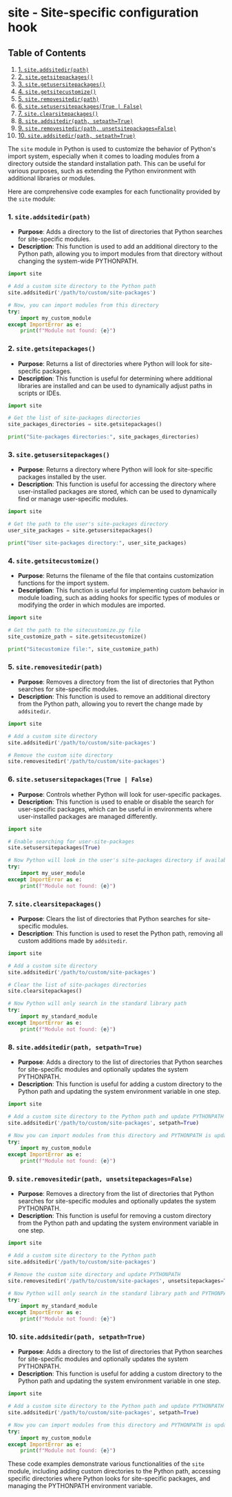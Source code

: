 # site - Site-specific configuration hook
## Table of Contents

1. [1. `site.addsitedir(path)`](#1-siteaddsitedirpath)
2. [2. `site.getsitepackages()`](#2-sitegetsitepackages)
3. [3. `site.getusersitepackages()`](#3-sitegetusersitepackages)
4. [4. `site.getsitecustomize()`](#4-sitegetsitecustomize)
5. [5. `site.removesitedir(path)`](#5-siteremovesitedirpath)
6. [6. `site.setusersitepackages(True | False)`](#6-sitesetusersitepackagestrue-false)
7. [7. `site.clearsitepackages()`](#7-siteclearsitepackages)
8. [8. `site.addsitedir(path, setpath=True)`](#8-siteaddsitedirpath-setpathtrue)
9. [9. `site.removesitedir(path, unsetsitepackages=False)`](#9-siteremovesitedirpath-unsetsitepackagesfalse)
10. [10. `site.addsitedir(path, setpath=True)`](#10-siteaddsitedirpath-setpathtrue)



The `site` module in Python is used to customize the behavior of Python's import system, especially when it comes to loading modules from a directory outside the standard installation path. This can be useful for various purposes, such as extending the Python environment with additional libraries or modules.

Here are comprehensive code examples for each functionality provided by the `site` module:

### 1. `site.addsitedir(path)`
- **Purpose**: Adds a directory to the list of directories that Python searches for site-specific modules.
- **Description**: This function is used to add an additional directory to the Python path, allowing you to import modules from that directory without changing the system-wide PYTHONPATH.

```python
import site

# Add a custom site directory to the Python path
site.addsitedir('/path/to/custom/site-packages')

# Now, you can import modules from this directory
try:
    import my_custom_module
except ImportError as e:
    print(f"Module not found: {e}")
```

### 2. `site.getsitepackages()`
- **Purpose**: Returns a list of directories where Python will look for site-specific packages.
- **Description**: This function is useful for determining where additional libraries are installed and can be used to dynamically adjust paths in scripts or IDEs.

```python
import site

# Get the list of site-packages directories
site_packages_directories = site.getsitepackages()

print("Site-packages directories:", site_packages_directories)
```

### 3. `site.getusersitepackages()`
- **Purpose**: Returns a directory where Python will look for site-specific packages installed by the user.
- **Description**: This function is useful for accessing the directory where user-installed packages are stored, which can be used to dynamically find or manage user-specific modules.

```python
import site

# Get the path to the user's site-packages directory
user_site_packages = site.getusersitepackages()

print("User site-packages directory:", user_site_packages)
```

### 4. `site.getsitecustomize()`
- **Purpose**: Returns the filename of the file that contains customization functions for the import system.
- **Description**: This function is useful for implementing custom behavior in module loading, such as adding hooks for specific types of modules or modifying the order in which modules are imported.

```python
import site

# Get the path to the sitecustomize.py file
site_customize_path = site.getsitecustomize()

print("Sitecustomize file:", site_customize_path)
```

### 5. `site.removesitedir(path)`
- **Purpose**: Removes a directory from the list of directories that Python searches for site-specific modules.
- **Description**: This function is used to remove an additional directory from the Python path, allowing you to revert the change made by `addsitedir`.

```python
import site

# Add a custom site directory
site.addsitedir('/path/to/custom/site-packages')

# Remove the custom site directory
site.removesitedir('/path/to/custom/site-packages')
```

### 6. `site.setusersitepackages(True | False)`
- **Purpose**: Controls whether Python will look for user-specific packages.
- **Description**: This function is used to enable or disable the search for user-specific packages, which can be useful in environments where user-installed packages are managed differently.

```python
import site

# Enable searching for user-site-packages
site.setusersitepackages(True)

# Now Python will look in the user's site-packages directory if available
try:
    import my_user_module
except ImportError as e:
    print(f"Module not found: {e}")
```

### 7. `site.clearsitepackages()`
- **Purpose**: Clears the list of directories that Python searches for site-specific modules.
- **Description**: This function is used to reset the Python path, removing all custom additions made by `addsitedir`.

```python
import site

# Add a custom site directory
site.addsitedir('/path/to/custom/site-packages')

# Clear the list of site-packages directories
site.clearsitepackages()

# Now Python will only search in the standard library path
try:
    import my_standard_module
except ImportError as e:
    print(f"Module not found: {e}")
```

### 8. `site.addsitedir(path, setpath=True)`
- **Purpose**: Adds a directory to the list of directories that Python searches for site-specific modules and optionally updates the system PYTHONPATH.
- **Description**: This function is useful for adding a custom directory to the Python path and updating the system environment variable in one step.

```python
import site

# Add a custom site directory to the Python path and update PYTHONPATH
site.addsitedir('/path/to/custom/site-packages', setpath=True)

# Now you can import modules from this directory and PYTHONPATH is updated
try:
    import my_custom_module
except ImportError as e:
    print(f"Module not found: {e}")
```

### 9. `site.removesitedir(path, unsetsitepackages=False)`
- **Purpose**: Removes a directory from the list of directories that Python searches for site-specific modules and optionally updates the system PYTHONPATH.
- **Description**: This function is useful for removing a custom directory from the Python path and updating the system environment variable in one step.

```python
import site

# Add a custom site directory to the Python path
site.addsitedir('/path/to/custom/site-packages')

# Remove the custom site directory and update PYTHONPATH
site.removesitedir('/path/to/custom/site-packages', unsetsitepackages=True)

# Now Python will only search in the standard library path and PYTHONPATH is updated
try:
    import my_standard_module
except ImportError as e:
    print(f"Module not found: {e}")
```

### 10. `site.addsitedir(path, setpath=True)`
- **Purpose**: Adds a directory to the list of directories that Python searches for site-specific modules and optionally updates the system PYTHONPATH.
- **Description**: This function is useful for adding a custom directory to the Python path and updating the system environment variable in one step.

```python
import site

# Add a custom site directory to the Python path and update PYTHONPATH
site.addsitedir('/path/to/custom/site-packages', setpath=True)

# Now you can import modules from this directory and PYTHONPATH is updated
try:
    import my_custom_module
except ImportError as e:
    print(f"Module not found: {e}")
```

These code examples demonstrate various functionalities of the `site` module, including adding custom directories to the Python path, accessing specific directories where Python looks for site-specific packages, and managing the PYTHONPATH environment variable.
